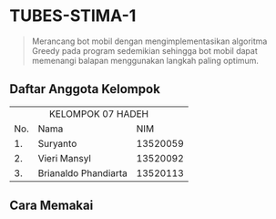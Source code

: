 # TUBES-STIMA-1

> Merancang bot mobil dengan mengimplementasikan algoritma Greedy pada program sedemikian sehingga bot mobil dapat memenangi balapan menggunakan langkah paling optimum.

## Daftar Anggota Kelompok

<table>

<tr><td colspan = 3 align = "center">KELOMPOK 07 HADEH</td></tr>
<tr><td>No.</td><td>Nama</td><td>NIM</td></tr>
<tr><td>1.</td><td>Suryanto</td><td>13520059</td></tr>
<tr><td>2.</td><td>Vieri Mansyl</td><td>13520092</td></tr>
<tr><td>3.</td><td>Brianaldo Phandiarta</td><td>13520113</td></tr>

</table>

## Cara Memakai
